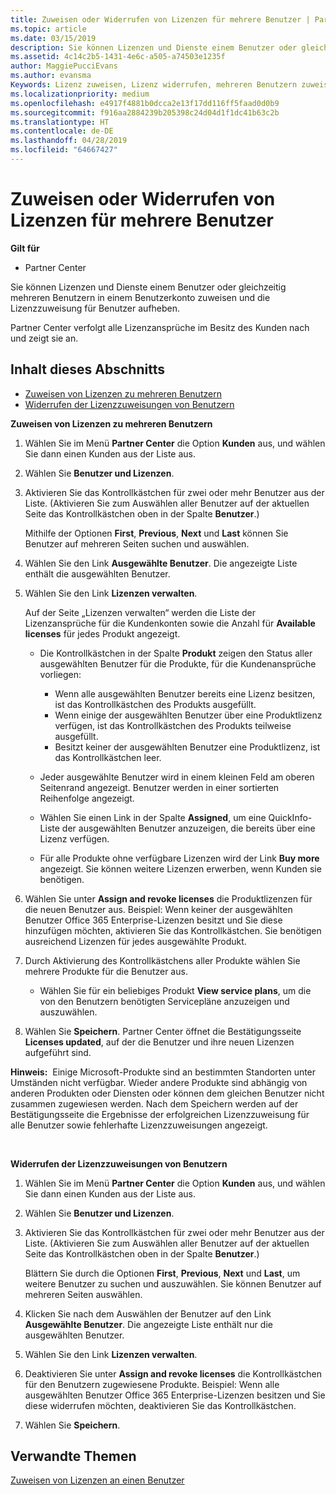 ```yaml
---
title: Zuweisen oder Widerrufen von Lizenzen für mehrere Benutzer | Partner Center
ms.topic: article
ms.date: 03/15/2019
description: Sie können Lizenzen und Dienste einem Benutzer oder gleichzeitig mehreren Benutzern in einem Benutzerkonto zuweisen und die Lizenzzuweisung für Benutzer aufheben.
ms.assetid: 4c14c2b5-1431-4e6c-a505-a74503e1235f
author: MaggiePucciEvans
ms.author: evansma
Keywords: Lizenz zuweisen, Lizenz widerrufen, mehreren Benutzern zuweisen,
ms.localizationpriority: medium
ms.openlocfilehash: e4917f4881b0dcca2e13f17dd116ff5faad0d0b9
ms.sourcegitcommit: f916aa2884239b205398c24d04d1f1dc41b63c2b
ms.translationtype: HT
ms.contentlocale: de-DE
ms.lasthandoff: 04/28/2019
ms.locfileid: "64667427"
---
```

# <a name="assign-or-revoke-licenses-to-multiple-users"></a>Zuweisen oder Widerrufen von Lizenzen für mehrere Benutzer

**Gilt für**

-  Partner Center

Sie können Lizenzen und Dienste einem Benutzer oder gleichzeitig mehreren Benutzern in einem Benutzerkonto zuweisen und die Lizenzzuweisung für Benutzer aufheben.

Partner Center verfolgt alle Lizenzansprüche im Besitz des Kunden nach und zeigt sie an.

## <a name="in-this-section"></a>Inhalt dieses Abschnitts


-   [Zuweisen von Lizenzen zu mehreren Benutzern](#assign-licenses-to-groups)
-   [Widerrufen der Lizenzzuweisungen von Benutzern](#revoking-licenses)

<a href="" id="assign-licenses-to-groups"></a>
**Zuweisen von Lizenzen zu mehreren Benutzern**

1.  Wählen Sie im Menü **Partner Center** die Option **Kunden** aus, und wählen Sie dann einen Kunden aus der Liste aus.
2.  Wählen Sie **Benutzer und Lizenzen**.
3.  Aktivieren Sie das Kontrollkästchen für zwei oder mehr Benutzer aus der Liste. (Aktivieren Sie zum Auswählen aller Benutzer auf der aktuellen Seite das Kontrollkästchen oben in der Spalte **Benutzer**.)

    Mithilfe der Optionen **First**, **Previous**, **Next** und **Last** können Sie Benutzer auf mehreren Seiten suchen und auswählen.

4.  Wählen Sie den Link **Ausgewählte Benutzer**. Die angezeigte Liste enthält die ausgewählten Benutzer.
5.  Wählen Sie den Link **Lizenzen verwalten**.

    Auf der Seite „Lizenzen verwalten“ werden die Liste der Lizenzansprüche für die Kundenkonten sowie die Anzahl für **Available licenses** für jedes Produkt angezeigt.

    -   Die Kontrollkästchen in der Spalte **Produkt** zeigen den Status aller ausgewählten Benutzer für die Produkte, für die Kundenansprüche vorliegen:

        -   Wenn alle ausgewählten Benutzer bereits eine Lizenz besitzen, ist das Kontrollkästchen des Produkts ausgefüllt.
        -   Wenn einige der ausgewählten Benutzer über eine Produktlizenz verfügen, ist das Kontrollkästchen des Produkts teilweise ausgefüllt.
        -   Besitzt keiner der ausgewählten Benutzer eine Produktlizenz, ist das Kontrollkästchen leer.
    -   Jeder ausgewählte Benutzer wird in einem kleinen Feld am oberen Seitenrand angezeigt. Benutzer werden in einer sortierten Reihenfolge angezeigt.

    -   Wählen Sie einen Link in der Spalte **Assigned**, um eine QuickInfo-Liste der ausgewählten Benutzer anzuzeigen, die bereits über eine Lizenz verfügen.

    -   Für alle Produkte ohne verfügbare Lizenzen wird der Link **Buy more** angezeigt. Sie können weitere Lizenzen erwerben, wenn Kunden sie benötigen.

6.  Wählen Sie unter **Assign and revoke licenses** die Produktlizenzen für die neuen Benutzer aus. Beispiel: Wenn keiner der ausgewählten Benutzer Office 365 Enterprise-Lizenzen besitzt und Sie diese hinzufügen möchten, aktivieren Sie das Kontrollkästchen. Sie benötigen ausreichend Lizenzen für jedes ausgewählte Produkt.
7.  Durch Aktivierung des Kontrollkästchens aller Produkte wählen Sie mehrere Produkte für die Benutzer aus.
    -   Wählen Sie für ein beliebiges Produkt **View service plans**, um die von den Benutzern benötigten Servicepläne anzuzeigen und auszuwählen.

8.  Wählen Sie **Speichern**. Partner Center öffnet die Bestätigungsseite **Licenses updated**, auf der die Benutzer und ihre neuen Lizenzen aufgeführt sind.

**Hinweis:**  Einige Microsoft-Produkte sind an bestimmten Standorten unter Umständen nicht verfügbar. Wieder andere Produkte sind abhängig von anderen Produkten oder Diensten oder können dem gleichen Benutzer nicht zusammen zugewiesen werden. Nach dem Speichern werden auf der Bestätigungsseite die Ergebnisse der erfolgreichen Lizenzzuweisung für alle Benutzer sowie fehlerhafte Lizenzzuweisungen angezeigt.

 

<a href="" id="revoking-licenses"></a>
**Widerrufen der Lizenzzuweisungen von Benutzern**

1.  Wählen Sie im Menü **Partner Center** die Option **Kunden** aus, und wählen Sie dann einen Kunden aus der Liste aus.
2.  Wählen Sie **Benutzer und Lizenzen**.
3.  Aktivieren Sie das Kontrollkästchen für zwei oder mehr Benutzer aus der Liste. (Aktivieren Sie zum Auswählen aller Benutzer auf der aktuellen Seite das Kontrollkästchen oben in der Spalte **Benutzer**.)

    Blättern Sie durch die Optionen **First**, **Previous**, **Next** und **Last**, um weitere Benutzer zu suchen und auszuwählen. Sie können Benutzer auf mehreren Seiten auswählen.

4.  Klicken Sie nach dem Auswählen der Benutzer auf den Link **Ausgewählte Benutzer**. Die angezeigte Liste enthält nur die ausgewählten Benutzer.
5.  Wählen Sie den Link **Lizenzen verwalten**.
6.  Deaktivieren Sie unter **Assign and revoke licenses** die Kontrollkästchen für den Benutzern zugewiesene Produkte. Beispiel: Wenn alle ausgewählten Benutzer Office 365 Enterprise-Lizenzen besitzen und Sie diese widerrufen möchten, deaktivieren Sie das Kontrollkästchen.
7.  Wählen Sie **Speichern**.

## <a name="related-topics"></a>Verwandte Themen


[Zuweisen von Lizenzen an einen Benutzer](assign-licenses-to-users.md)

 

 



